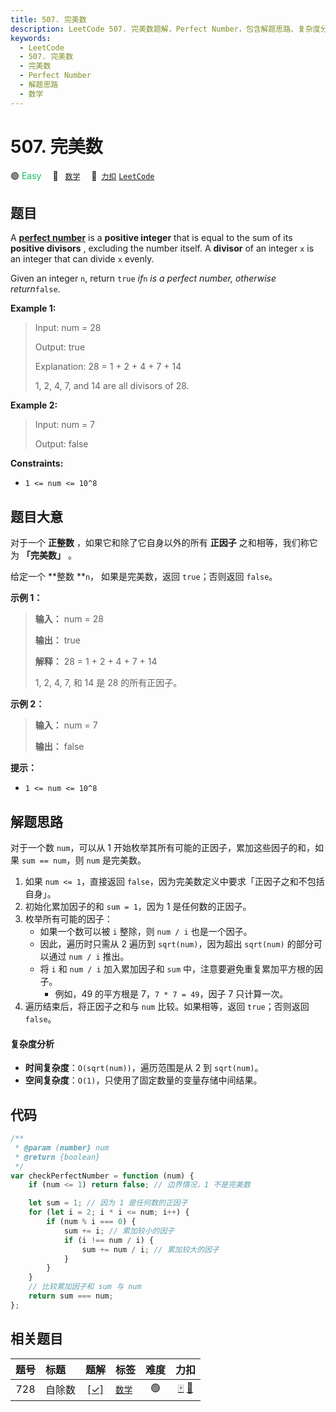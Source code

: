```yaml
---
title: 507. 完美数
description: LeetCode 507. 完美数题解，Perfect Number，包含解题思路、复杂度分析以及完整的 JavaScript 代码实现。
keywords:
  - LeetCode
  - 507. 完美数
  - 完美数
  - Perfect Number
  - 解题思路
  - 数学
---
```


# 507. 完美数

🟢 <font color=#15bd66>Easy</font>&emsp; 🔖&ensp; [`数学`](/tag/math.md)&emsp; 🔗&ensp;[`力扣`](https://leetcode.cn/problems/perfect-number) [`LeetCode`](https://leetcode.com/problems/perfect-number)

## 题目

A [**perfect number**](https://en.wikipedia.org/wiki/Perfect_number) is a
**positive integer** that is equal to the sum of its **positive divisors** ,
excluding the number itself. A **divisor** of an integer `x` is an integer
that can divide `x` evenly.

Given an integer `n`, return `true` _if_`n` _is a perfect number, otherwise
return_`false`.

**Example 1:**

> Input: num = 28
>
> Output: true
>
> Explanation: 28 = 1 + 2 + 4 + 7 + 14
>
> 1, 2, 4, 7, and 14 are all divisors of 28.

**Example 2:**

> Input: num = 7
>
> Output: false

**Constraints:**

- `1 <= num <= 10^8`

## 题目大意

对于一个 **正整数** ，如果它和除了它自身以外的所有 **正因子** 之和相等，我们称它为 **「完美数」** 。

给定一个 **整数 **`n`， 如果是完美数，返回 `true`；否则返回 `false`。

**示例 1：**

> **输入：** num = 28
>
> **输出：** true
>
> **解释：** 28 = 1 + 2 + 4 + 7 + 14
>
> 1, 2, 4, 7, 和 14 是 28 的所有正因子。

**示例 2：**

> **输入：** num = 7
>
> **输出：** false

**提示：**

- `1 <= num <= 10^8`

## 解题思路

对于一个数 `num`，可以从 1 开始枚举其所有可能的正因子，累加这些因子的和，如果 `sum == num`，则 `num` 是完美数。

1. 如果 `num <= 1`，直接返回 `false`，因为完美数定义中要求「正因子之和不包括自身」。
2. 初始化累加因子的和 `sum = 1`，因为 1 是任何数的正因子。
3. 枚举所有可能的因子：
   - 如果一个数可以被 `i` 整除，则 `num / i` 也是一个因子。
   - 因此，遍历时只需从 2 遍历到 `sqrt(num)`，因为超出 `sqrt(num)` 的部分可以通过 `num / i` 推出。
   - 将 `i` 和 `num / i` 加入累加因子和 `sum` 中，注意要避免重复累加平方根的因子。
     - 例如，49 的平方根是 7，`7 * 7 = 49`，因子 7 只计算一次。
4. 遍历结束后，将正因子之和与 `num` 比较。如果相等，返回 `true`；否则返回 `false`。

#### 复杂度分析

- **时间复杂度**：`O(sqrt(num))`，遍历范围是从 2 到 `sqrt(num)`。
- **空间复杂度**：`O(1)`，只使用了固定数量的变量存储中间结果。

## 代码

```javascript
/**
 * @param (number} num
 * @return {boolean}
 */
var checkPerfectNumber = function (num) {
	if (num <= 1) return false; // 边界情况，1 不是完美数

	let sum = 1; // 因为 1 是任何数的正因子
	for (let i = 2; i * i <= num; i++) {
		if (num % i === 0) {
			sum += i; // 累加较小的因子
			if (i !== num / i) {
				sum += num / i; // 累加较大的因子
			}
		}
	}
	// 比较累加因子和 sum 与 num
	return sum === num;
};
```

## 相关题目

<!-- prettier-ignore -->
| 题号 | 标题 | 题解 | 标签 | 难度 | 力扣 |
| :------: | :------ | :------: | :------ | :------: | :------: |
| 728 | 自除数 | [[✓]](/problem/0728.md) |  [`数学`](/tag/math.md) | 🟢 | [🀄️](https://leetcode.cn/problems/self-dividing-numbers) [🔗](https://leetcode.com/problems/self-dividing-numbers) |